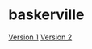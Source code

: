 # baskerville
[Version 1](https://rebekaheleonard.github.io/baskerville/baskerville-1.html)
[Version 2](https://rebekaheleonard.github.io/baskerville/baskerville-2.html)
